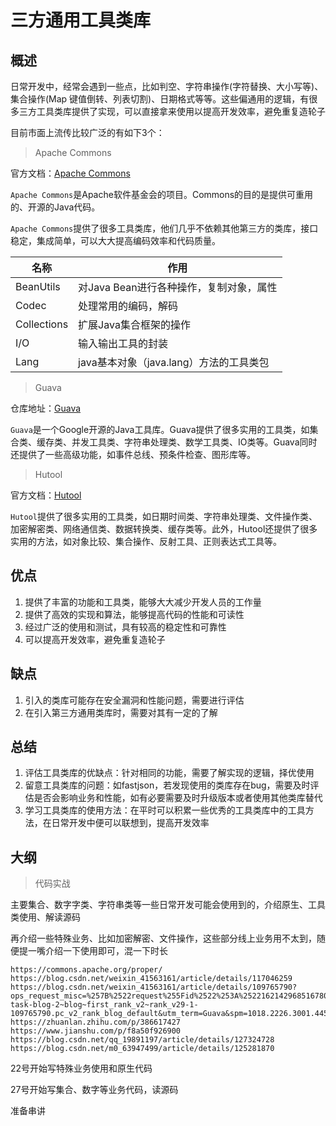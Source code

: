 # 三方通用工具类库

## 概述

日常开发中，经常会遇到一些点，比如判空、字符串操作(字符替换、大小写等)、集合操作(Map 键值倒转、列表切割)、日期格式等等。这些偏通用的逻辑，有很多三方工具类库提供了实现，可以直接拿来使用以提高开发效率，避免重复造轮子

目前市面上流传比较广泛的有如下3个：

> Apache Commons

官方文档：[Apache Commons](https://commons.apache.org/)

`Apache Commons`是Apache软件基金会的项目。Commons的目的是提供可重用的、开源的Java代码。

`Apache Commons`提供了很多工具类库，他们几乎不依赖其他第三方的类库，接口稳定，集成简单，可以大大提高编码效率和代码质量。

| 名称        | 作用                                    |
| ----------- | --------------------------------------- |
| BeanUtils   | 对Java Bean进行各种操作，复制对象，属性 |
| Codec       | 处理常用的编码，解码                    |
| Collections | 扩展Java集合框架的操作                  |
| I/O         | 输入输出工具的封装                      |
| Lang        | java基本对象（java.lang）方法的工具类包 |

> Guava

仓库地址：[Guava](https://github.com/google/guava)

`Guava`是一个Google开源的Java工具库。Guava提供了很多实用的工具类，如集合类、缓存类、并发工具类、字符串处理类、数学工具类、IO类等。Guava同时还提供了一些高级功能，如事件总线、预条件检查、图形库等。

> Hutool

官方文档：[Hutool](https://hutool.cn/docs/#/)

`Hutool`提供了很多实用的工具类，如日期时间类、字符串处理类、文件操作类、加密解密类、网络通信类、数据转换类、缓存类等。此外，Hutool还提供了很多实用的方法，如对象比较、集合操作、反射工具、正则表达式工具等。

## 优点

1. 提供了丰富的功能和工具类，能够大大减少开发人员的工作量
2. 提供了高效的实现和算法，能够提高代码的性能和可读性
3. 经过广泛的使用和测试，具有较高的稳定性和可靠性
4. 可以提高开发效率，避免重复造轮子

## 缺点

1. 引入的类库可能存在安全漏洞和性能问题，需要进行评估
2. 在引入第三方通用类库时，需要对其有一定的了解



## 总结

1. 评估工具类库的优缺点：针对相同的功能，需要了解实现的逻辑，择优使用
2. 留意工具类库的问题：如fastjson，若发现使用的类库存在bug，需要及时评估是否会影响业务和性能，如有必要需要及时升级版本或者使用其他类库替代
3. 学习工具类库的使用方法：在平时可以积累一些优秀的工具类库中的工具方法，在日常开发中便可以联想到，提高开发效率

## 大纲

> 代码实战

主要集合、数字字类、字符串类等一些日常开发可能会使用到的，介绍原生、工具类使用、解读源码

再介绍一些特殊业务、比如加密解密、文件操作，这些部分线上业务用不太到，随便提一嘴介绍一下使用即可，混一下时长



```
https://commons.apache.org/proper/
https://blog.csdn.net/weixin_41563161/article/details/117046259
https://blog.csdn.net/weixin_41563161/article/details/109765790?ops_request_misc=%257B%2522request%255Fid%2522%253A%2522162142968516780271594169%2522%252C%2522scm%2522%253A%252220140713.130102334.pc%255Fblog.%2522%257D&request_id=162142968516780271594169&biz_id=0&utm_medium=distribute.pc_search_result.none-task-blog-2~blog~first_rank_v2~rank_v29-1-109765790.pc_v2_rank_blog_default&utm_term=Guava&spm=1018.2226.3001.4450
https://zhuanlan.zhihu.com/p/386617427
https://www.jianshu.com/p/f8a50f926900
https://blog.csdn.net/qq_19891197/article/details/127324728
https://blog.csdn.net/m0_63947499/article/details/125281870
```

22号开始写特殊业务使用和原生代码

27号开始写集合、数字等业务代码，读源码

准备串讲